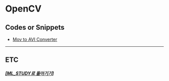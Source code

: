 # OpenCV

## Codes or Snippets

- [Mov to AVI Converter](mov_to_avi_converter.md)

---

## ETC

##### [[ML_STUDY로 돌아기기]](https://github.com/elemag1414/ML_STUDY)
